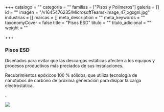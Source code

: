 +++
catalogo = ""
categoria = ""
familias = ["Pisos y Polímeros"]
galeria = []
id = ""
imagen = "/v1645476235/MicrosoftTeams-image_47_xgxgnl.jpg"
industrias = []
marcas = []
meta_description = ""
meta_keywords = ""
taxonomyCover = false
title = "Pisos ESD"
titulo = ""
titulo_adicional = ""
weight = ""

+++
### Pisos ESD

Diseñados para evitar que las descargas estáticas afecten a los equipos y procesos productivos más preciados de sus instalaciones.

Recubrimientos epóxicos 100 % sólidos, que utiliza tecnología de nanotubos de carbono de próxima generación para disipar la carga electrostática.

.

![](https://res.cloudinary.com/novatec/v1646414272/key-esd-conductive_kq1lnv.jpg)